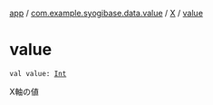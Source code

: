 [app](../../index.md) / [com.example.syogibase.data.value](../index.md) / [X](index.md) / [value](./value.md)

# value

`val value: `[`Int`](https://kotlinlang.org/api/latest/jvm/stdlib/kotlin/-int/index.html)

X軸の値


